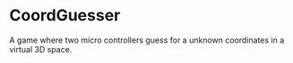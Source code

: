 # CoordGuesser
A game where two micro controllers guess for a unknown coordinates in a virtual 3D space.
